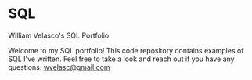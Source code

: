 # SQL
William Velasco's SQL Portfolio

Welcome to my SQL portfolio! This code repository contains examples of SQL I've written. Feel free to take a look and reach out if you have any questions.
wvelasc@gmail.com
